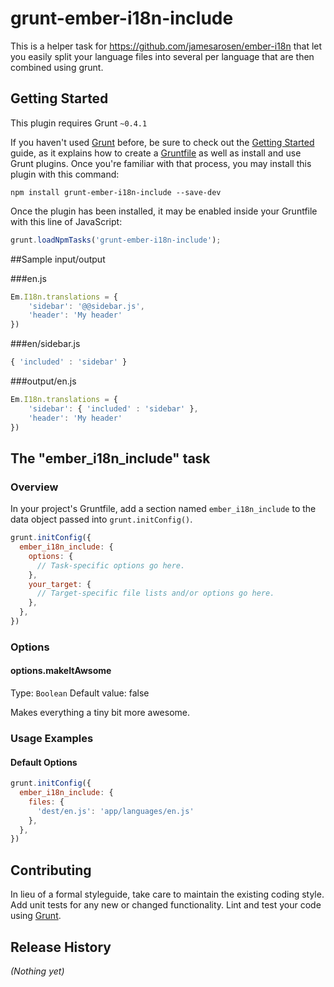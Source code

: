 # grunt-ember-i18n-include

This is a helper task for https://github.com/jamesarosen/ember-i18n that let you easily split your language files into several per language that are then combined using grunt. 

## Getting Started
This plugin requires Grunt `~0.4.1`

If you haven't used [Grunt](http://gruntjs.com/) before, be sure to check out the [Getting Started](http://gruntjs.com/getting-started) guide, as it explains how to create a [Gruntfile](http://gruntjs.com/sample-gruntfile) as well as install and use Grunt plugins. Once you're familiar with that process, you may install this plugin with this command:

```shell
npm install grunt-ember-i18n-include --save-dev
```

Once the plugin has been installed, it may be enabled inside your Gruntfile with this line of JavaScript:

```js
grunt.loadNpmTasks('grunt-ember-i18n-include');
```

##Sample input/output

###en.js
```js
Em.I18n.translations = {
    'sidebar': '@@sidebar.js',
    'header': 'My header'
})
```

###en/sidebar.js
```js
{ 'included' : 'sidebar' }
```

###output/en.js
```js
Em.I18n.translations = {
    'sidebar': { 'included' : 'sidebar' },
    'header': 'My header'
})
```

## The "ember_i18n_include" task

### Overview
In your project's Gruntfile, add a section named `ember_i18n_include` to the data object passed into `grunt.initConfig()`.

```js
grunt.initConfig({
  ember_i18n_include: {
    options: {
      // Task-specific options go here.
    },
    your_target: {
      // Target-specific file lists and/or options go here.
    },
  },
})
```

### Options

#### options.makeItAwsome
Type: `Boolean`
Default value: false

Makes everything a tiny bit more awesome.

### Usage Examples

#### Default Options

```js
grunt.initConfig({
  ember_i18n_include: {
    files: {
      'dest/en.js': 'app/languages/en.js'
    },
  },
})
```

## Contributing
In lieu of a formal styleguide, take care to maintain the existing coding style. Add unit tests for any new or changed functionality. Lint and test your code using [Grunt](http://gruntjs.com/).

## Release History
_(Nothing yet)_
